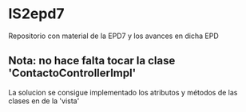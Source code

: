 # IS2epd7
Repositorio con material de la EPD7 y los avances en dicha EPD

## Nota: no hace falta tocar la clase 'ContactoControllerImpl'

La solucion se consigue implementado los atributos y métodos de las clases en de la 'vista'
